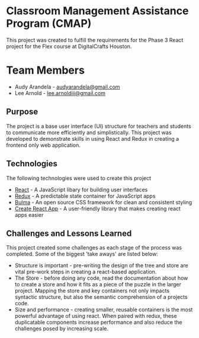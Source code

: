 # Classroom Management Assistance Program (CMAP)

This project was created to fulfill the requirements for the Phase 3 React project for the Flex course at DigitalCrafts Houston. 

# Team Members
* Audy Arandela - audyarandela@gmail.com
* Lee Arnold - lee.arnoldiii@gmail.com

## Purpose

The project is a base user interface (UI) structure for teachers and students to communicate more efficiently and simplistically. This project was developed to demonstrate skills in using React and Redux in creating a frontend only web application. 

## Technologies

The following technologies were used to create this project
* [React](https://reactjs.org) - A JavaScript libary for building user interfaces
* [Redux](https://redux.js.org) - A predictable state container for JavaScript apps
* [Bulma](https://bulma.io) - An open source CSS framework for clean and consistent styling
* [Create React App](https://github.com/facebook/create-react-app) - A user-friendly library that makes creating react apps easier

## Challenges and Lessons Learned

This project created some challenges as each stage of the process was completed. Some of the biggest 'take aways' are listed below:

* Structure is important - pre-writing the design of the tree and store are vital pre-work steps in creating a react-based application. 
* The Store - before doing any code, read the documentation about how to create a store and how it fits as a piece of the puzzle in the larger project. Mapping the store and key containers not only impacts syntactic structure, but also the semantic comprehension of a projects code.
* Size and performance - creating smaller, reusable containers is the most powerful advantage of using react. When paired with redux, these duplicatable components increase performance and also reduce the challenges posed by increasing scale.


